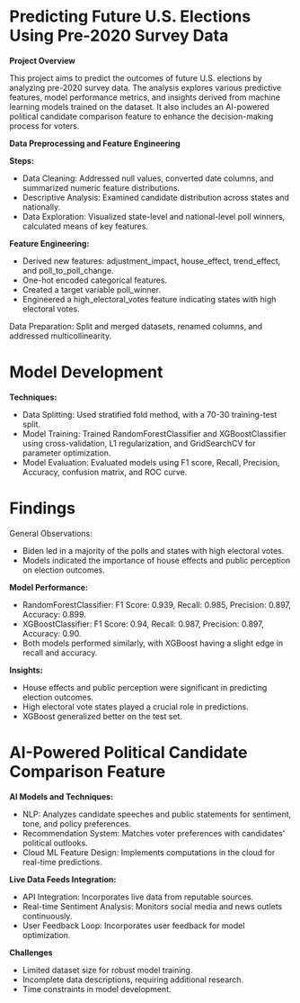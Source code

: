 # Predicting Future U.S. Elections Using Pre-2020 Survey Data

**Project Overview**

This project aims to predict the outcomes of future U.S. elections by analyzing pre-2020 survey data. The analysis explores various predictive features, model performance metrics, and insights derived from machine learning models trained on the dataset. It also includes an AI-powered political candidate comparison feature to enhance the decision-making process for voters.

**Data Preprocessing and Feature Engineering**

**Steps:**
- Data Cleaning: Addressed null values, converted date columns, and summarized numeric feature distributions.
- Descriptive Analysis: Examined candidate distribution across states and nationally.
- Data Exploration: Visualized state-level and national-level poll winners, calculated means of key features.

**Feature Engineering:**
- Derived new features: adjustment_impact, house_effect, trend_effect, and poll_to_poll_change.
- One-hot encoded categorical features.
- Created a target variable poll_winner.
- Engineered a high_electoral_votes feature indicating states with high electoral votes.

Data Preparation: Split and merged datasets, renamed columns, and addressed multicollinearity.

# **Model Development**

**Techniques:**
- Data Splitting: Used stratified fold method, with a 70-30 training-test split.
- Model Training: Trained RandomForestClassifier and XGBoostClassifier using cross-validation, L1 regularization, and GridSearchCV for parameter optimization.
- Model Evaluation: Evaluated models using F1 score, Recall, Precision, Accuracy, confusion matrix, and ROC curve.

# **Findings**
General Observations:
- Biden led in a majority of the polls and states with high electoral votes.
- Models indicated the importance of house effects and public perception on election outcomes.

**Model Performance:**
- RandomForestClassifier: F1 Score: 0.939, Recall: 0.985, Precision: 0.897, Accuracy: 0.899.
- XGBoostClassifier: F1 Score: 0.94, Recall: 0.987, Precision: 0.897, Accuracy: 0.90.
- Both models performed similarly, with XGBoost having a slight edge in recall and accuracy.

**Insights:**
- House effects and public perception were significant in predicting election outcomes.
- High electoral vote states played a crucial role in predictions.
- XGBoost generalized better on the test set.

# AI-Powered Political Candidate Comparison Feature

**AI Models and Techniques:**
- NLP: Analyzes candidate speeches and public statements for sentiment, tone, and policy preferences.
- Recommendation System: Matches voter preferences with candidates’ political outlooks.
- Cloud ML Feature Design: Implements computations in the cloud for real-time predictions.

**Live Data Feeds Integration:**
- API Integration: Incorporates live data from reputable sources.
- Real-time Sentiment Analysis: Monitors social media and news outlets continuously.
- User Feedback Loop: Incorporates user feedback for model optimization.

**Challenges**
- Limited dataset size for robust model training.
- Incomplete data descriptions, requiring additional research.
- Time constraints in model development.
